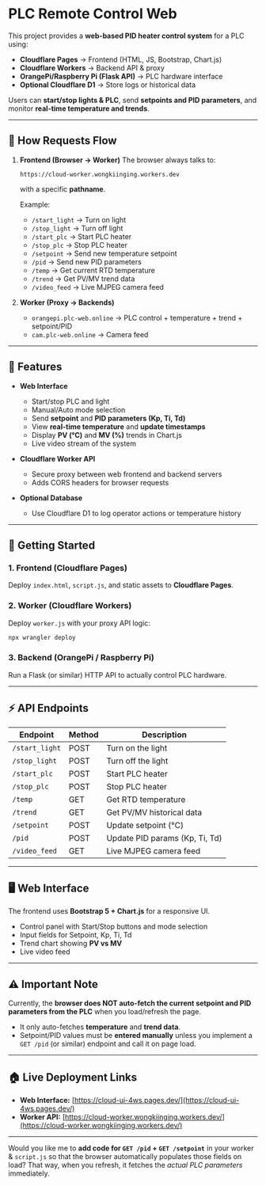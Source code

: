 # PLC Remote Control Web

This project provides a **web-based PID heater control system** for a PLC using:

* **Cloudflare Pages** → Frontend (HTML, JS, Bootstrap, Chart.js)
* **Cloudflare Workers** → Backend API & proxy
* **OrangePi/Raspberry Pi (Flask API)** → PLC hardware interface
* **Optional Cloudflare D1** → Store logs or historical data

Users can **start/stop lights & PLC**, send **setpoints and PID parameters**, and monitor **real-time temperature and trends**.

---

## 🔄 How Requests Flow

1. **Frontend (Browser → Worker)**
   The browser always talks to:

   ```
   https://cloud-worker.wongkiinging.workers.dev
   ```
   with a specific **pathname**.

   Example:

   * `/start_light` → Turn on light
   * `/stop_light` → Turn off light
   * `/start_plc` → Start PLC heater
   * `/stop_plc` → Stop PLC heater
   * `/setpoint` → Send new temperature setpoint
   * `/pid` → Send new PID parameters
   * `/temp` → Get current RTD temperature
   * `/trend` → Get PV/MV trend data
   * `/video_feed` → Live MJPEG camera feed

2. **Worker (Proxy → Backends)**

   * `orangepi.plc-web.online` → PLC control + temperature + trend + setpoint/PID
   * `cam.plc-web.online` → Camera feed

---

## 📌 Features

* **Web Interface**

  * Start/stop PLC and light
  * Manual/Auto mode selection
  * Send **setpoint** and **PID parameters (Kp, Ti, Td)**
  * View **real-time temperature** and **update timestamps**
  * Display **PV (°C)** and **MV (%)** trends in Chart.js
  * Live video stream of the system

* **Cloudflare Worker API**

  * Secure proxy between web frontend and backend servers
  * Adds CORS headers for browser requests

* **Optional Database**

  * Use Cloudflare D1 to log operator actions or temperature history

---






## 🚀 Getting Started

### 1. Frontend (Cloudflare Pages)

Deploy `index.html`, `script.js`, and static assets to **Cloudflare Pages**.

### 2. Worker (Cloudflare Workers)

Deploy `worker.js` with your proxy API logic:

```sh
npx wrangler deploy
```

### 3. Backend (OrangePi / Raspberry Pi)

Run a Flask (or similar) HTTP API to actually control PLC hardware.


---

## ⚡ API Endpoints

| Endpoint       | Method | Description                    |
| -------------- | ------ | ------------------------------ |
| `/start_light` | POST   | Turn on the light              |
| `/stop_light`  | POST   | Turn off the light             |
| `/start_plc`   | POST   | Start PLC heater               |
| `/stop_plc`    | POST   | Stop PLC heater                |
| `/temp`        | GET    | Get RTD temperature            |
| `/trend`       | GET    | Get PV/MV historical data      |
| `/setpoint`    | POST   | Update setpoint (°C)           |
| `/pid`         | POST   | Update PID params (Kp, Ti, Td) |
| `/video_feed`  | GET    | Live MJPEG camera feed         |

---

## 🖥️ Web Interface

The frontend uses **Bootstrap 5 + Chart.js** for a responsive UI.

* Control panel with Start/Stop buttons and mode selection
* Input fields for Setpoint, Kp, Ti, Td
* Trend chart showing **PV vs MV**
* Live video feed

---

## ⚠️ Important Note

Currently, the **browser does NOT auto-fetch the current setpoint and PID parameters from the PLC** when you load/refresh the page.

* It only auto-fetches **temperature** and **trend data**.
* Setpoint/PID values must be **entered manually** unless you implement a `GET /pid` (or similar) endpoint and call it on page load.

---

## 🏠 Live Deployment Links

* **Web Interface:** [https://cloud-ui-4ws.pages.dev/](https://cloud-ui-4ws.pages.dev/)
* **Worker API:** [https://cloud-worker.wongkiinging.workers.dev/](https://cloud-worker.wongkiinging.workers.dev/)

---

Would you like me to **add code for `GET /pid` + `GET /setpoint`** in your worker & `script.js` so that the browser automatically populates those fields on load? That way, when you refresh, it fetches the *actual PLC parameters* immediately.
